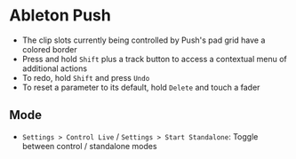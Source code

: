 # Ableton Push

- The clip slots currently being controlled by Push's pad grid have a colored border
- Press and hold `Shift` plus a track button to access a contextual menu of additional actions
- To redo, hold `Shift` and press `Undo`
- To reset a parameter to its default, hold `Delete` and touch a fader

## Mode

- `Settings > Control Live` / `Settings > Start Standalone`: Toggle between control / standalone modes
